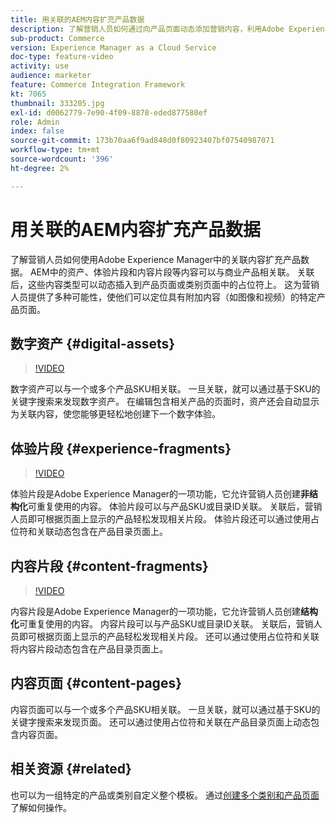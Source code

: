 ```yaml
---
title: 用关联的AEM内容扩充产品数据
description: 了解营销人员如何通过向产品页面动态添加营销内容，利用Adobe Experience Manager中的关联内容扩充产品数据。 这为营销人员提供了多种可能性，使他们能够使用图像和视频等附加内容定位特定产品页面。
sub-product: Commerce
version: Experience Manager as a Cloud Service
doc-type: feature-video
activity: use
audience: marketer
feature: Commerce Integration Framework
kt: 7065
thumbnail: 333205.jpg
exl-id: d0062779-7e90-4f09-8878-eded877580ef
role: Admin
index: false
source-git-commit: 173b70aa6f9ad848d0f80923407bf07540987071
workflow-type: tm+mt
source-wordcount: '396'
ht-degree: 2%

---
```


# 用关联的AEM内容扩充产品数据

了解营销人员如何使用Adobe Experience Manager中的关联内容扩充产品数据。 AEM中的资产、体验片段和内容片段等内容可以与商业产品相关联。 关联后，这些内容类型可以动态插入到产品页面或类别页面中的占位符上。 这为营销人员提供了多种可能性，使他们可以定位具有附加内容（如图像和视频）的特定产品页面。

## 数字资产 {#digital-assets}

>[!VIDEO](https://video.tv.adobe.com/v/3447319/?quality=12&learn=on&captions=chi_hans)

数字资产可以与一个或多个产品SKU相关联。 一旦关联，就可以通过基于SKU的关键字搜索来发现数字资产。 在编辑包含相关产品的页面时，资产还会自动显示为关联内容，使您能够更轻松地创建下一个数字体验。

## 体验片段 {#experience-fragments}

>[!VIDEO](https://video.tv.adobe.com/v/343336/?quality=12&learn=on&captions=chi_hans)

体验片段是Adobe Experience Manager的一项功能，它允许营销人员创建&#x200B;**非结构化**&#x200B;可重复使用的内容。 体验片段可以与产品SKU或目录ID关联。 关联后，营销人员即可根据页面上显示的产品轻松发现相关片段。 体验片段还可以通过使用占位符和关联动态包含在产品目录页面上。

## 内容片段 {#content-fragments}

>[!VIDEO](https://video.tv.adobe.com/v/3452167/?quality=12&learn=on&captions=chi_hans)

内容片段是Adobe Experience Manager的一项功能，它允许营销人员创建&#x200B;**结构化**&#x200B;可重复使用的内容。 内容片段可以与产品SKU或目录ID关联。 关联后，营销人员即可根据页面上显示的产品轻松发现相关片段。 还可以通过使用占位符和关联将内容片段动态包含在产品目录页面上。

## 内容页面 {#content-pages}

内容页面可以与一个或多个产品SKU相关联。 一旦关联，就可以通过基于SKU的关键字搜索来发现页面。 还可以通过使用占位符和关联在产品目录页面上动态包含内容页面。


## 相关资源 {#related}

也可以为一组特定的产品或类别自定义整个模板。 通过[创建多个类别和产品页面](./multi-template-usage.md)了解如何操作。
